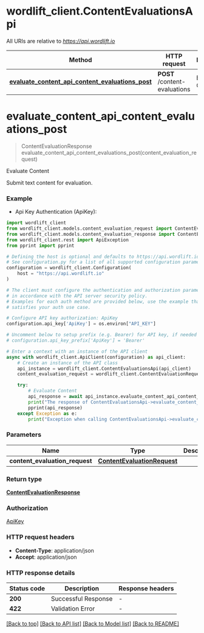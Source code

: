 # wordlift_client.ContentEvaluationsApi

All URIs are relative to *https://api.wordlift.io*

Method | HTTP request | Description
------------- | ------------- | -------------
[**evaluate_content_api_content_evaluations_post**](ContentEvaluationsApi.md#evaluate_content_api_content_evaluations_post) | **POST** /content-evaluations | Evaluate Content


# **evaluate_content_api_content_evaluations_post**
> ContentEvaluationResponse evaluate_content_api_content_evaluations_post(content_evaluation_request)

Evaluate Content

Submit text content for evaluation.

### Example

* Api Key Authentication (ApiKey):

```python
import wordlift_client
from wordlift_client.models.content_evaluation_request import ContentEvaluationRequest
from wordlift_client.models.content_evaluation_response import ContentEvaluationResponse
from wordlift_client.rest import ApiException
from pprint import pprint

# Defining the host is optional and defaults to https://api.wordlift.io
# See configuration.py for a list of all supported configuration parameters.
configuration = wordlift_client.Configuration(
    host = "https://api.wordlift.io"
)

# The client must configure the authentication and authorization parameters
# in accordance with the API server security policy.
# Examples for each auth method are provided below, use the example that
# satisfies your auth use case.

# Configure API key authorization: ApiKey
configuration.api_key['ApiKey'] = os.environ["API_KEY"]

# Uncomment below to setup prefix (e.g. Bearer) for API key, if needed
# configuration.api_key_prefix['ApiKey'] = 'Bearer'

# Enter a context with an instance of the API client
async with wordlift_client.ApiClient(configuration) as api_client:
    # Create an instance of the API class
    api_instance = wordlift_client.ContentEvaluationsApi(api_client)
    content_evaluation_request = wordlift_client.ContentEvaluationRequest() # ContentEvaluationRequest | 

    try:
        # Evaluate Content
        api_response = await api_instance.evaluate_content_api_content_evaluations_post(content_evaluation_request)
        print("The response of ContentEvaluationsApi->evaluate_content_api_content_evaluations_post:\n")
        pprint(api_response)
    except Exception as e:
        print("Exception when calling ContentEvaluationsApi->evaluate_content_api_content_evaluations_post: %s\n" % e)
```



### Parameters


Name | Type | Description  | Notes
------------- | ------------- | ------------- | -------------
 **content_evaluation_request** | [**ContentEvaluationRequest**](ContentEvaluationRequest.md)|  | 

### Return type

[**ContentEvaluationResponse**](ContentEvaluationResponse.md)

### Authorization

[ApiKey](../README.md#ApiKey)

### HTTP request headers

 - **Content-Type**: application/json
 - **Accept**: application/json

### HTTP response details

| Status code | Description | Response headers |
|-------------|-------------|------------------|
**200** | Successful Response |  -  |
**422** | Validation Error |  -  |

[[Back to top]](#) [[Back to API list]](../README.md#documentation-for-api-endpoints) [[Back to Model list]](../README.md#documentation-for-models) [[Back to README]](../README.md)

